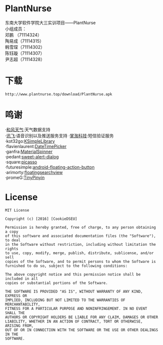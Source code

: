 # PlantNurse
东南大学软件学院大三实训项目——PlantNurse  
小组成员：  
邓鹏 （71114324）  
陶易成（71114315）  
韩雪琛（71114302）  
陈钰璇（71114307）  
尹志超（71114328）
# 下载
    http://www.plantnurse.top/download/PlantNurse.apk
# 鸣谢
·[和风天气](http://www.heweather.com/):天气数据支持  
·[讯飞](http://www.xfyun.cn/):语音识别以及推送服务支持
·[掌淘科技](http://www.mob.com/):短信验证服务
·kot32go:[KSimpleLibrary](https://github.com/kot32go/KSimpleLibrary)  
·flavienlaurent:[DateTimePicker](https://github.com/flavienlaurent/datetimepicker)  
·ganfra:[MaterialSpinner](https://github.com/ganfra/MaterialSpinner)  
·pedant:[sweet-alert-dialog](https://github.com/pedant/sweet-alert-dialog)  
·square:[picasso](https://github.com/square/picasso)  
·futuresimple:[android-floating-action-button](https://github.com/futuresimple/android-floating-action-button)  
·arimorty:[floatingsearchview](https://github.com/arimorty/floatingsearchview)  
·promeG:[TinyPinyin](https://github.com/promeG/TinyPinyin)  
# License

    MIT License

    Copyright (c) [2016] [CookieDSEU]

    Permission is hereby granted, free of charge, to any person obtaining a copy
    of this software and associated documentation files (the "Software"), to deal
    in the Software without restriction, including without limitation the rights
    to use, copy, modify, merge, publish, distribute, sublicense, and/or sell
    copies of the Software, and to permit persons to whom the Software is
    furnished to do so, subject to the following conditions:

    The above copyright notice and this permission notice shall be included in all
    copies or substantial portions of the Software.

    THE SOFTWARE IS PROVIDED "AS IS", WITHOUT WARRANTY OF ANY KIND, EXPRESS OR
    IMPLIED, INCLUDING BUT NOT LIMITED TO THE WARRANTIES OF MERCHANTABILITY,
    FITNESS FOR A PARTICULAR PURPOSE AND NONINFRINGEMENT. IN NO EVENT SHALL THE
    AUTHORS OR COPYRIGHT HOLDERS BE LIABLE FOR ANY CLAIM, DAMAGES OR OTHER
    LIABILITY, WHETHER IN AN ACTION OF CONTRACT, TORT OR OTHERWISE, ARISING FROM,
    OUT OF OR IN CONNECTION WITH THE SOFTWARE OR THE USE OR OTHER DEALINGS IN THE
    SOFTWARE.
    
